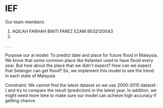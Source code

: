 # IEF

Our team members:
1. AQILAH FARHAH BINTI FAREZ EZAM B032120043
2.
.
.
.



Purpose our ai model: To predict date and place for future flood in Malaysia. We know that some common place like Kelantan used to have flood every year. But how about the place that we didn't expect? How can we expect that Selangor can get flood? So, we implement this model to see the trend in each state of Malaysia

Constraint: We cannot find the latest dataset so we use 2000-2010 dataset :( and try to compare the result (prediction) in the latest year. In addition, we might need more time to make sure our model can achieve high accuracy if getting chance
